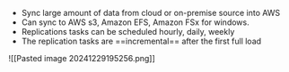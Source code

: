 - Sync large amount of data from cloud or on-premise source into AWS 
- Can sync to AWS s3, Amazon EFS, Amazon FSx for windows.
- Replications tasks can be scheduled hourly, daily, weekly
- The replication tasks are ==incremental== after the first full load

![[Pasted image 20241229195256.png]]